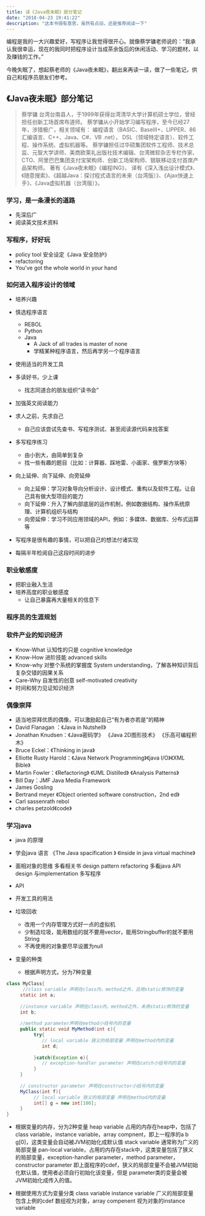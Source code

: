 ```yaml
---
title: 读《Java夜未眠》部分笔记
date: "2018-04-23 19:41:22"
description: "这本书很有意思，虽然有点旧，还是推荐阅读一下"
---
```


编程是我的一大兴趣爱好，写程序让我觉得很开心。就像蔡学镛老师说的：“我承认我很幸运，现在的我同时把程序设计当成茶余饭后的休闲活动、学习的题材，以及赚钱的工作。”

今晚失眠了，想起蔡老师的《Java夜未眠》，翻出来再读一读，做了一些笔记，供自己和程序员朋友们参考。

## 《Java夜未眠》部分笔记

> 蔡学镛 
台湾台南县人，于1999年获得台湾清华大学计算机硕士学位，曾经担任创新工场首席布道师。
蔡学镛从小开始学习编写程序，至今已经27年，涉猎极广，相关领域有：
编程语言（BASIC、BaseIII+、LIPPER、86汇编语言、C++、Java、C#、VB .net），
DSL（领域特定语言）、软件工程、操作系统、虚拟机器等。
蔡学镛担任过华硕集团软件工程师、技术总监、元智大学讲师、美商欧莱礼出版社技术编辑、台湾微软杂志专栏作家、CTO、阿里巴巴集团支付宝架构师、创新工场架构师、银联移动支付首席产品架构师。
著有《Java夜未眠》《编程ING》，
译有《深入浅出设计模式》、《随意搜索》、《超越Java：探讨程式语言的未来（台湾版）》、《Ajax快速上手》、《Java虚拟机器（台湾版）》。

### 学习，是一条漫长的道路

- 先深后广
- 阅读英文技术资料

### 写程序，好好玩

- policy tool 安全设定《Java 安全防护》
- refactoring
- You’ve got the whole world in your hand

### 如何进入程序设计的领域

- 培养兴趣
- 慎选程序语言
	- REBOL
	- Python
	- Java
		- A Jack of all trades is master of none
		- 学精某种程序语言，然后再学另一个程序语言

- 使用适当的开发工具

- 多读好书，少上课
	- 找志同道合的朋友组织“读书会”

- 加强英文阅读能力
    
- 求人之前，先求自己
	- 自己应该尝试先查书、写程序测试、甚至阅读源代码来找答案

- 多写程序练习
	-  由小到大，由简单到复杂
	-  找一些有趣的题目（比如：计算器、踩地雷、小画家、俄罗斯方块等）

- 向上延伸、向下延伸、向旁延伸
	- 向上延伸：学习对象导向分析设计、设计模式、重构以及软件工程。让自己具有做大型项目的能力
	- 向下延伸：升入了解内部底层的运作机制，例如数据结构、操作系统原理、计算机组织与结构
	- 向旁延伸：学习不同应用领域的API，例如：多媒体、数据库、分布式运算等

- 写程序是很有趣的事情，可以把自己的想法付诸实现
- 每隔半年检阅自己这段时间的进步

### 职业敏感度

- 把职业融入生活
-  培养高度的职业敏感度
    - 让自己暴露再大量相关的信息下


### 程序员的生涯规划

### 软件产业的知识经济
- Know-What 认知性的只是 cognitive knowledge
- Know-How 进阶技能 advanced skills
- Know-why 对整个系统的掌握度 System understanding，了解各种知识背后复杂交错的因果关系
- Care-Why 自发性的创意 self-motivated creativity
- 时间和努力见证知识经济

### 偶像崇拜
- 适当地崇拜优质的偶像，可以激励起自己“有为者亦若是”的精神
- David Flanagan ：《Java in Nutshell》
- Jonathan Knudsen：《Java密码学》 《Java 2D图形技术》 《乐高可编程积木》
- Bruce Eckel：《Thinking in java》
- Elliotte Rusty Harold：《Java Network Programming》《java I/O》《XML Bible》
- Martin Fowler：《Refactoring》 《UML Distilled》 《Analysis Patterns》
- Bill Day：JMF Java Media Framework
- James Gosling
- Bertrand meyer 《Object oriented software construction，2nd ed》
- Carl sassenrath rebol
- charles petzold《code》

### 学习java
- java 的原理     
- 学会java 语言
     《The Java spacification 》
     《inside in java virtual machine》
- 面相对象的思维
     多看相关书 design pattern refactoring
     多看java API design 与implementation
     多写程序
- API
- 开发工具的用法
- 垃圾回收
	- 改用一个内存管理方式好一点的虚拟机
	- 少制造垃圾，能用数组的就不要用vector，能用Stringbuffer的就不要用String
	- 不再使用的对象要尽早设置为null

- 变量的种类
	- 根据声明方式，分为7种变量

```java
class MyClass{
	  //class variable 声明在class内，method之外，且用static修饰的变量             
     static int a;
     
     //instance variable 声明在class内，method之外，未用static修饰的变量
     int b;
     
     //method parameter声明在method小括号内的变量
     public static void MyMethod(int c){
          try{
             // local variable 狭义的局部变量 声明在method内的变量
             int d;
             
          }catch(Exception e){
             // exception-handler parameter 声明在catch小括号内的变量  
          }
     }
     
     // constructor parameter 声明在constructor小括号内的变量
     MyClass(int f){
          // local variable 狭义的局部变量 声明在method内的变量
          int[] g = new int[100];
     }
}

```

- 根据变量的内存，分为2种变量
     heap variable 占用的内存在heap中，包括了 class variable，instance variable，array compnent，即上一程序的a b g[0]，这类变量会自动被JVM初始化成默认值
     stack variable 通常称为广义的局部变量 pan-local variable，占用的内存在stack中，这类变量包括了狭义的局部变量，exception-handler parameter，method parameter，constructor parameter 即上面程序的cdef，狭义的局部变量不会被JVM初始化默认值，使用者必须自行初始化该变量，但是 parameter类的变量会被JVM初始化成传入的值。

- 根据使用方式为变量分类
     class variable
     instance variable
     广义的局部变量 包含上例的cdef
     数组视为对象，array compenent 视为对象的instance variable
     

















